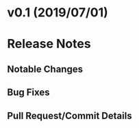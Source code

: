 # v0.1 (2019/07/01)
# Release Notes

## Notable Changes

## Bug Fixes


## Pull Request/Commit Details
